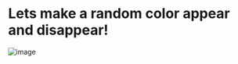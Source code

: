 # Lets make a random color appear and disappear!

![image](https://github.com/DiogoFSPinheiro/Arduino_Projects/assets/143399294/a7714b5c-d95f-42be-ac2b-62582d422961)
